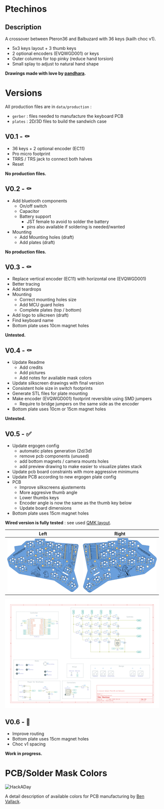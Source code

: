 # Ptechinos

## Description
A crossover between Pteron36 and Balbuzard with 36 keys (kailh choc v1).
  - 5x3 keys layout + 3 thumb keys
  - 2 optional encoders (EVQWGD001) or keys
  - Outer columns for top pinky (reduce hand torsion)
  - Small splay to adjust to natural hand shape


**Drawings made with love by [pandhara](https://www.artstation.com/pandhara).**



# Versions
All production files are in `data/production` :
  - `gerber` : files needed to manufacture the keyboard PCB
  - `plates` : 2D/3D files to build the sandwich case


## V0.1 - ⚰️

  - 36 keys + 2 optional encoder (EC11)
  - Pro micro footprint
  - TRRS / TRS jack to connect both halves
  - Reset

**No production files.**

## V0.2 - ⚰️

  - Add bluetooth components
    - On/off switch
    - Capacitor
    - Battery support
      - JST female to avoid to solder the battery
      - pins also available if soldering is needed/wanted
  - Mounting
    - Add Mounting holes (draft)
    - Add plates (draft)

**No production files.**

## V0.3 - ⚰️

  - Replace vertical encoder (EC11) with horizontal one (EVQWGD001)
  - Better tracing
  - Add teardrops
  - Mounting
    - Correct mounting holes size
    - Add MCU guard holes
    - Complete plates (top / bottom)
  - Add logo to silkcreen (draft)
  - Find keyboard name
  - Bottom plate uses 10cm magnet holes

**Untested.**

## V0.4 - ⚰️

  - Update Readme
    - Add credits
    - Add pictures
    - Add notes for available mask colors
  - Update silkscreen drawings with final version
  - Consistent hole size in switch footprints
  - Generate STL files for plate mounting
  - Make encoder (EVQWGD001) footprint reversible using SMD jumpers
    - Require to bridge jumpers on the same side as the encoder
  - Bottom plate uses 10cm or 15cm magnet holes

**Untested.**

## V0.5 - ✅

  - Update ergogen config
    - automatic plates generation (2d/3d)
    - remove pcb components (unused)
    - add bottom magnets / camera mounts holes
    - add preview drawing to make easier to visualize plates stack
  - Update pcb board constraints with more aggressive minimums
  - Update PCB according to new ergogen plate config
  - PCB
    - Improve silkscreens ajustements
    - More aggresive thumb angle
    - Lower thumbs keys
    - Encoder angle is now the same as the thumb key below
    - Update board dimensions
  - Bottom plate uses 15cm magnet holes

**Wired version is fully tested** : see used [QMK layout](https://github.com/JeremyBois/qmk-ptechinos).



Left           |  Right
:-------------------------:|:-------------------------:
![Left](./data/production/v0.5/top.svg?sanitize=true)  |  ![Right](./data/production/v0.5/bottom.svg?sanitize=true)

![Electrical schema](./data/production/v0.5/schema.svg?sanitize=true)



## V0.6 - 🚧

  - Improve routing
  - Bottom plate uses 15cm magnet holes
  - Choc v1 spacing

**Work in progress.**


# PCB/Solder Mask Colors

![HackADay](https://hackaday.com/wp-content/uploads/2018/05/colorswatches.jpg?w=800)

A detail description of available colors for PCB manufacturing by [Ben Vallack](https://www.youtube.com/watch?v=3PSUh6gRJk8).
